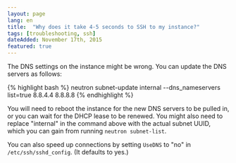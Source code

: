 ```yaml
---
layout: page
lang: en
title:  "Why does it take 4-5 seconds to SSH to my instance?"
tags: [troubleshooting, ssh]
dateAdded: November 17th, 2015
featured: true
---
```


The DNS settings on the instance might be wrong.  You can update the DNS servers as follows:

{% highlight bash %}
neutron subnet-update internal --dns_nameservers list=true 8.8.4.4 8.8.8.8
{% endhighlight %}

You will need to reboot the instance for the new DNS servers to be pulled in, or you can wait for the DHCP lease to be renewed.  You might also need to replace "internal" in the command above with the actual subnet UUID, which you can gain from running `neutron subnet-list`.

You can also speed up connections by setting `UseDNS` to "no" in `/etc/ssh/sshd_config`. (It defaults to yes.)
